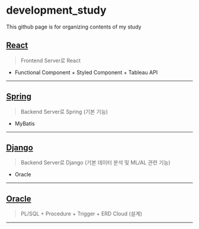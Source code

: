 # development_study
This github page is for organizing contents of my study

## [React](https://github.com/PoSungKim/algorithm_review/blob/master/c%2B%2B/0.note.md)
> Frontend Server로 React
* Functional Component + Styled Component + Tableau API
<hr>

## [Spring](https://github.com/PoSungKim/algorithm_review/blob/master/c%2B%2B/0.note.md)
> Backend Server로 Spring (기본 기능)
* MyBatis
<hr>

## [Django](https://github.com/PoSungKim/algorithm_review/blob/master/c%2B%2B/0.note.md)
> Backend Server로 Django (기본 데이터 분석 및 ML/AL 관련 기능)
* Oracle
<hr>

## [Oracle](https://github.com/PoSungKim/algorithm_review/blob/master/c%2B%2B/0.note.md)
> PL/SQL + Procedure + Trigger + ERD Cloud (설계)
<hr>
